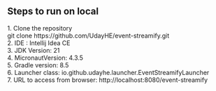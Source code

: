 <H2> Steps to run on local </H2>
1. Clone the repository <br>
   git clone https://github.com/UdayHE/event-streamify.git <br>
2. IDE : Intellij Idea CE <br>
3. JDK Version: 21 <br>
4. MicronautVersion: 4.3.5 <br>
5. Gradle version: 8.5 <br>
6. Launcher class: io.github.udayhe.launcher.EventStreamifyLauncher <br>
7. URL to access from browser: http://localhost:8080/event-streamify <br>

